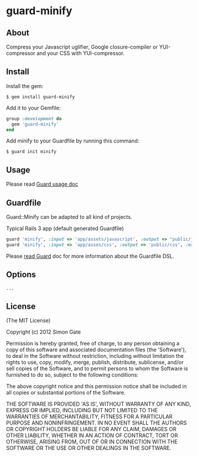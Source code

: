 # guard-minify

## About

Compress your Javascript uglifier, Google closure-compiler or YUI-compressor and your CSS with YUI-compressor.

## Install

Install the gem:   

`$ gem install guard-minify`

Add it to your Gemfile:   

```ruby
group :development do
  gem 'guard-minify'
end
```

Add minify to your Guardfile by running this command:   

`$ guard init minify`

## Usage

Please read [ Guard usage doc ]( https://github.com/guard/guard#readme )

## Guardfile

Guard::Minify can be adapted to all kind of projects.

Typical Rails 3 app (default generated Guardfile)

```ruby
guard 'minify', :input => 'app/assets/javascript', :output => "public/javascripts", :extension => ".min.js"
guard 'minify', :input => 'app/asses/css', :output => 'public/css', :extension => ".min.css"
```

Please [read Guard]( https://github.com/guard/guard#readme ) doc for more information about the Guardfile DSL.

## Options

```
...
```

## License
(The MIT License)

Copyright (c) 2012 Simon Gate

Permission is hereby granted, free of charge, to any person obtaining a copy of this software and associated documentation files (the 'Software'), to deal in the Software without restriction, including without limitation the rights to use, copy, modify, merge, publish, distribute, sublicense, and/or sell copies of the Software, and to permit persons to whom the Software is furnished to do so, subject to the following conditions:

The above copyright notice and this permission notice shall be included in all copies or substantial portions of the Software.

THE SOFTWARE IS PROVIDED 'AS IS', WITHOUT WARRANTY OF ANY KIND, EXPRESS OR IMPLIED, INCLUDING BUT NOT LIMITED TO THE WARRANTIES OF MERCHANTABILITY, FITNESS FOR A PARTICULAR PURPOSE AND NONINFRINGEMENT. IN NO EVENT SHALL THE AUTHORS OR COPYRIGHT HOLDERS BE LIABLE FOR ANY CLAIM, DAMAGES OR OTHER LIABILITY, WHETHER IN AN ACTION OF CONTRACT, TORT OR OTHERWISE, ARISING FROM, OUT OF OR IN CONNECTION WITH THE SOFTWARE OR THE USE OR OTHER DEALINGS IN THE SOFTWARE.
